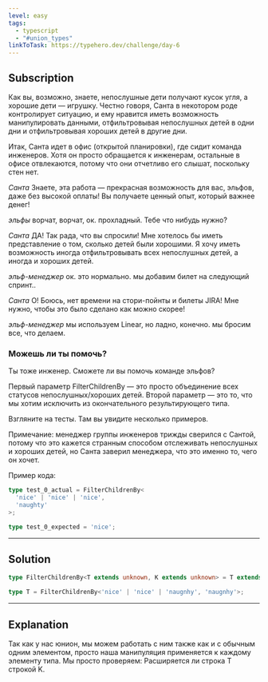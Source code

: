 ```yaml
---
level: easy
tags:
  - typescript
  - "#union_types"
linkToTask: https://typehero.dev/challenge/day-6
---
```

## Subscription

Как вы, возможно, знаете, непослушные дети получают кусок угля, а хорошие дети — игрушку. Честно говоря, Санта в некотором роде контролирует ситуацию, и ему нравится иметь возможность манипулировать данными, отфильтровывая непослушных детей в одни дни и отфильтровывая хороших детей в другие дни.

Итак, Санта идет в офис (открытой планировки), где сидит команда инженеров. Хотя он просто обращается к инженерам, остальные в офисе отвлекаются, потому что они отчетливо его слышат, поскольку стен нет.

*Санта* Знаете, эта работа — прекрасная возможность для вас, эльфов, даже без высокой оплаты! Вы получаете ценный опыт, который важнее денег!

*эльфы* ворчат, ворчат, ок. прохладный. Тебе что нибудь нужно?

*Санта* ДА! Так рада, что вы спросили! Мне хотелось бы иметь представление о том, сколько детей были хорошими. Я хочу иметь возможность иногда отфильтровывать всех непослушных детей, а иногда и хороших детей.

*эльф-менеджер* ок. это нормально. мы добавим билет на следующий спринт..

*Санта* О! Боюсь, нет времени на стори-пойнты и билеты JIRA! Мне нужно, чтобы это было сделано как можно скорее!

*эльф-менеджер* мы используем Linear, но ладно, конечно. мы бросим все, что делаем.

### Можешь ли ты помочь?

Ты тоже инженер. Сможете ли вы помочь команде эльфов?

Первый параметр FilterChildrenBy — это просто объединение всех статусов непослушных/хороших детей. Второй параметр — это то, что мы хотим исключить из окончательного результирующего типа.

Взгляните на тесты. Там вы увидите несколько примеров.

Примечание: менеджер группы инженеров трижды сверился с Сантой, потому что это кажется странным способом отслеживать непослушных и хороших детей, но Санта заверил менеджера, что это именно то, чего он хочет.

Пример кода:

```typescript
type test_0_actual = FilterChildrenBy<
  'nice' | 'nice' | 'nice',
  'naughty'
>;

type test_0_expected = 'nice';
```

---
## Solution

```typescript
type FilterChildrenBy<T extends unknown, K extends unknown> = T extends K ? never : T;

type T = FilterChildrenBy<'nice' | 'nice' | 'naugnhy', 'naugnhy'>;
```

---
## Explanation

Так как у нас юнион, мы можем работать с ним также как и с обычным одним элементом, просто наша манипуляция применяется к каждому элементу типа. Мы просто проверяем: Расширяется ли строка T строкой K.